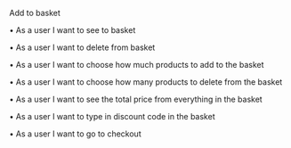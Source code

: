 

Add to basket


• As a user I want to see to basket

• As a user I want to delete from basket

• As a user I want to choose how much products to add to  the basket

• As a user I want to choose how many products to delete from the basket

• As a user I want to see the total price from everything in the  basket

• As a user I want to type in  discount code in the basket

• As a user I want to go to checkout